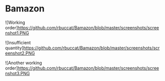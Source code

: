 # Bamazon

![Working order]https://github.com/rbuccat/Bamazon/blob/master/screenshots/screenshot1.PNG

![Insufficient quantity]https://github.com/rbuccat/Bamazon/blob/master/screenshots/screenshot2.PNG

![Another working order]https://github.com/rbuccat/Bamazon/blob/master/screenshots/screenshot3.PNG
